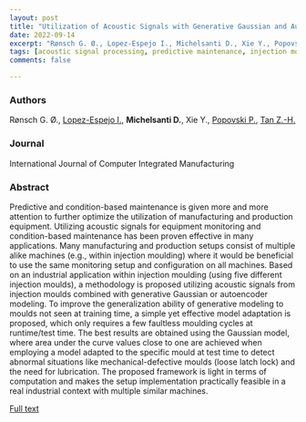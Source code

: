 ```yaml
---
layout: post
title: "Utilization of Acoustic Signals with Generative Gaussian and Autoencoder Modeling for Condition-Based Maintenance of Injection Moulds"
date: 2022-09-14
excerpt: "Rønsch G. Ø., Lopez-Espejo I., Michelsanti D., Xie Y., Popovski P., Tan Z.-H."
tags: [acoustic signal processing, predictive maintenance, injection moulding, industry 4.0, machine learning]
comments: false

---
```


### Authors

Rønsch G. Ø., [Lopez-Espejo I.](https://ilopez.es), **Michelsanti D.**, Xie Y., [Popovski P.](http://petarpopovski.es.aau.dk), [Tan Z.-H.](http://kom.aau.dk/~zt/)

### Journal

International Journal of Computer Integrated Manufacturing

### Abstract

Predictive and condition-based maintenance is given more and more attention to further optimize the utilization of manufacturing and production equipment. Utilizing acoustic signals for equipment monitoring and condition-based maintenance has been proven effective in many applications. Many manufacturing and production setups consist of multiple alike machines (e.g., within injection moulding) where it would be beneficial to use the same monitoring setup and configuration on all machines. Based on an industrial application within injection moulding (using five different injection moulds), a methodology is proposed utilizing acoustic signals from injection moulds combined with generative Gaussian or autoencoder modeling. To improve the generalization ability of generative modeling to moulds not seen at training time, a simple yet effective model adaptation is proposed, which only requires a few faultless moulding cycles at runtime/test time. The best results are obtained using the Gaussian model, where area under the curve values close to one are achieved when employing a model adapted to the specific mould at test time to detect abnormal situations like mechanical-defective moulds (loose latch lock) and the need for lubrication. The proposed framework is light in terms of computation and makes the setup implementation practically feasible in a real industrial context with multiple similar machines.

[Full text](https://www.tandfonline.com/doi/abs/10.1080/0951192X.2022.2128218)